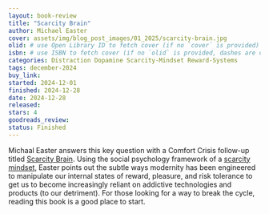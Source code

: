 ```yaml
---
layout: book-review
title: "Scarcity Brain"
author: Michael Easter
cover: assets/img/blog_post_images/01_2025/scarcity-brain.jpg
olid: # use Open Library ID to fetch cover (if no `cover` is provided)
isbn: # use ISBN to fetch cover (if no `olid` is provided, dashes are optional)
categories: Distraction Dopamine Scarcity-Mindset Reward-Systems
tags: december-2024
buy_link:
started: 2024-12-01
finished: 2024-12-28
date: 2024-12-28
released: 
stars: 4
goodreads_review: 
status: Finished
---
```


Michaal Easter answers this key question with a Comfort Crisis follow-up titled [Scarcity Brain](https://www.penguinrandomhouse.com/books/705376/scarcity-brain-by-michael-easter/). Using the social psychology framework of a [scarcity mindset](https://en.wikipedia.org/wiki/Scarcity_(social_psychology)), Easter points out the subtle ways modernity has been engineered to manipulate our internal states of reward, pleasure, and risk tolerance to get us to become increasingly reliant on addictive technologies and products (to our detriment). For those looking for a way to break the cycle, reading this book is a good place to start.